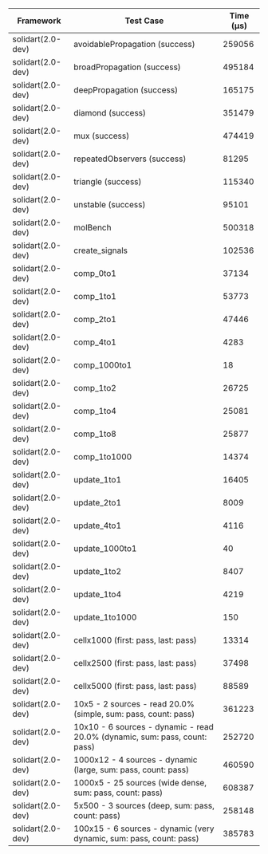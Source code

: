 | Framework | Test Case | Time (μs) |
| --- | --- | --- |
| solidart(2.0-dev) | avoidablePropagation (success) | 259056 |
| solidart(2.0-dev) | broadPropagation (success) | 495184 |
| solidart(2.0-dev) | deepPropagation (success) | 165175 |
| solidart(2.0-dev) | diamond (success) | 351479 |
| solidart(2.0-dev) | mux (success) | 474419 |
| solidart(2.0-dev) | repeatedObservers (success) | 81295 |
| solidart(2.0-dev) | triangle (success) | 115340 |
| solidart(2.0-dev) | unstable (success) | 95101 |
| solidart(2.0-dev) | molBench | 500318 |
| solidart(2.0-dev) | create_signals | 102536 |
| solidart(2.0-dev) | comp_0to1 | 37134 |
| solidart(2.0-dev) | comp_1to1 | 53773 |
| solidart(2.0-dev) | comp_2to1 | 47446 |
| solidart(2.0-dev) | comp_4to1 | 4283 |
| solidart(2.0-dev) | comp_1000to1 | 18 |
| solidart(2.0-dev) | comp_1to2 | 26725 |
| solidart(2.0-dev) | comp_1to4 | 25081 |
| solidart(2.0-dev) | comp_1to8 | 25877 |
| solidart(2.0-dev) | comp_1to1000 | 14374 |
| solidart(2.0-dev) | update_1to1 | 16405 |
| solidart(2.0-dev) | update_2to1 | 8009 |
| solidart(2.0-dev) | update_4to1 | 4116 |
| solidart(2.0-dev) | update_1000to1 | 40 |
| solidart(2.0-dev) | update_1to2 | 8407 |
| solidart(2.0-dev) | update_1to4 | 4219 |
| solidart(2.0-dev) | update_1to1000 | 150 |
| solidart(2.0-dev) | cellx1000 (first: pass, last: pass) | 13314 |
| solidart(2.0-dev) | cellx2500 (first: pass, last: pass) | 37498 |
| solidart(2.0-dev) | cellx5000 (first: pass, last: pass) | 88589 |
| solidart(2.0-dev) | 10x5 - 2 sources - read 20.0% (simple, sum: pass, count: pass) | 361223 |
| solidart(2.0-dev) | 10x10 - 6 sources - dynamic - read 20.0% (dynamic, sum: pass, count: pass) | 252720 |
| solidart(2.0-dev) | 1000x12 - 4 sources - dynamic (large, sum: pass, count: pass) | 460590 |
| solidart(2.0-dev) | 1000x5 - 25 sources (wide dense, sum: pass, count: pass) | 608387 |
| solidart(2.0-dev) | 5x500 - 3 sources (deep, sum: pass, count: pass) | 258148 |
| solidart(2.0-dev) | 100x15 - 6 sources - dynamic (very dynamic, sum: pass, count: pass) | 385783 |
